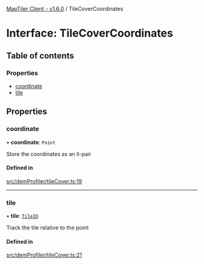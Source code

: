 [MapTiler Client - v1.6.0](../README.md) / TileCoverCoordinates

# Interface: TileCoverCoordinates

## Table of contents

### Properties

- [coordinate](TileCoverCoordinates.md#coordinate)
- [tile](TileCoverCoordinates.md#tile)

## Properties

### coordinate

• **coordinate**: `Point`

Store the coordinates as an ll-pair

#### Defined in

[src/demProfiler/tileCover.ts:19](https://github.com/CraigglesO/maptiler-client-js/blob/ea75989/src/demProfiler/tileCover.ts#L19)

___

### tile

• **tile**: [`TileID`](TileID.md)

Track the tile relative to the point

#### Defined in

[src/demProfiler/tileCover.ts:21](https://github.com/CraigglesO/maptiler-client-js/blob/ea75989/src/demProfiler/tileCover.ts#L21)
